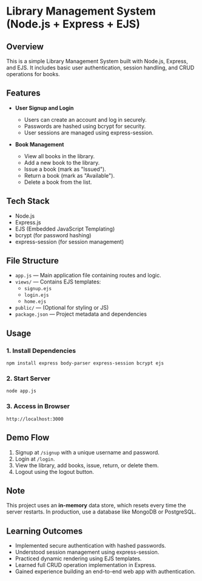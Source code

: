 
# Library Management System (Node.js + Express + EJS)

## Overview

This is a simple Library Management System built with Node.js, Express, and EJS. It includes basic user authentication, session handling, and CRUD operations for books.

## Features

- **User Signup and Login**
  - Users can create an account and log in securely.
  - Passwords are hashed using bcrypt for security.
  - User sessions are managed using express-session.

- **Book Management**
  - View all books in the library.
  - Add a new book to the library.
  - Issue a book (mark as "Issued").
  - Return a book (mark as "Available").
  - Delete a book from the list.

## Tech Stack

- Node.js
- Express.js
- EJS (Embedded JavaScript Templating)
- bcrypt (for password hashing)
- express-session (for session management)

## File Structure

- `app.js` — Main application file containing routes and logic.
- `views/` — Contains EJS templates:
  - `signup.ejs`
  - `login.ejs`
  - `home.ejs`
- `public/` — (Optional for styling or JS)
- `package.json` — Project metadata and dependencies

## Usage

### 1. Install Dependencies
```
npm install express body-parser express-session bcrypt ejs
```

### 2. Start Server
```
node app.js
```

### 3. Access in Browser
```
http://localhost:3000
```

## Demo Flow

1. Signup at `/signup` with a unique username and password.
2. Login at `/login`.
3. View the library, add books, issue, return, or delete them.
4. Logout using the logout button.

## Note

This project uses an **in-memory** data store, which resets every time the server restarts. In production, use a database like MongoDB or PostgreSQL.

## Learning Outcomes

- Implemented secure authentication with hashed passwords.
- Understood session management using express-session.
- Practiced dynamic rendering using EJS templates.
- Learned full CRUD operation implementation in Express.
- Gained experience building an end-to-end web app with authentication.

